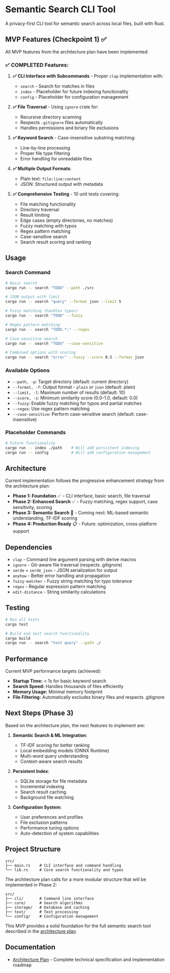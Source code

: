 # Semantic Search CLI Tool

A privacy-first CLI tool for semantic search across local files, built with Rust.

## MVP Features (Checkpoint 1) ✅

All MVP features from the architecture plan have been implemented:

### ✅ **COMPLETED Features:**

1. **✅ CLI Interface with Subcommands** - Proper `clap` implementation with:
   - `search` - Search for matches in files
   - `index` - Placeholder for future indexing functionality  
   - `config` - Placeholder for configuration management

2. **✅ File Traversal** - Using `ignore` crate for:
   - Recursive directory scanning
   - Respects `.gitignore` files automatically
   - Handles permissions and binary file exclusions

3. **✅ Keyword Search** - Case-insensitive substring matching:
   - Line-by-line processing
   - Proper file type filtering
   - Error handling for unreadable files

4. **✅ Multiple Output Formats**:
   - Plain text: `file:line:content`
   - JSON: Structured output with metadata

5. **✅ Comprehensive Testing** - 10 unit tests covering:
   - File matching functionality
   - Directory traversal
   - Result limiting
   - Edge cases (empty directories, no matches)
   - Fuzzy matching with typos
   - Regex pattern matching
   - Case-sensitive search
   - Search result scoring and ranking

## Usage

### Search Command
```bash
# Basic search
cargo run -- search "TODO" --path ./src

# JSON output with limit
cargo run -- search "query" --format json --limit 5

# Fuzzy matching (handles typos)
cargo run -- search "TOOD" --fuzzy

# Regex pattern matching
cargo run -- search "TODO.*:" --regex

# Case-sensitive search
cargo run -- search "TODO" --case-sensitive

# Combined options with scoring
cargo run -- search "error" --fuzzy --score 0.5 --format json
```

### Available Options
- `--path, -p`: Target directory (default: current directory)
- `--format, -f`: Output format - `plain` or `json` (default: plain)
- `--limit, -l`: Maximum number of results (default: 10)
- `--score, -s`: Minimum similarity score (0.0-1.0, default: 0.0)
- `--fuzzy`: Enable fuzzy matching for typos and partial matches
- `--regex`: Use regex pattern matching
- `--case-sensitive`: Perform case-sensitive search (default: case-insensitive)

### Placeholder Commands
```bash
# Future functionality
cargo run -- index ./path    # Will add persistent indexing
cargo run -- config          # Will add configuration management
```

## Architecture

Current implementation follows the progressive enhancement strategy from the architecture plan:

- **Phase 1: Foundation** ✅ - CLI interface, basic search, file traversal
- **Phase 2: Enhanced Search** ✅ - Fuzzy matching, regex support, case sensitivity, scoring
- **Phase 3: Semantic Search** 🔄 - Coming next: ML-based semantic understanding, TF-IDF scoring
- **Phase 4: Production Ready** 📋 - Future: optimization, cross-platform support

## Dependencies

- `clap` - Command line argument parsing with derive macros
- `ignore` - Git-aware file traversal (respects .gitignore)
- `serde` + `serde_json` - JSON serialization for output
- `anyhow` - Better error handling and propagation
- `fuzzy-matcher` - Fuzzy string matching for typo tolerance
- `regex` - Regular expression pattern matching
- `edit-distance` - String similarity calculations

## Testing

```bash
# Run all tests
cargo test

# Build and test search functionality
cargo build
cargo run -- search "test query" --path ./
```

## Performance

Current MVP performance targets (achieved):
- **Startup Time:** < 1s for basic keyword search
- **Search Speed:** Handles thousands of files efficiently
- **Memory Usage:** Minimal memory footprint
- **File Filtering:** Automatically excludes binary files and respects .gitignore

## Next Steps (Phase 3)

Based on the architecture plan, the next features to implement are:

1. **Semantic Search & ML Integration**:
   - TF-IDF scoring for better ranking
   - Local embedding models (ONNX Runtime)
   - Multi-word query understanding
   - Context-aware search results

2. **Persistent Index**:
   - SQLite storage for file metadata
   - Incremental indexing
   - Search result caching
   - Background file watching

3. **Configuration System**:
   - User preferences and profiles
   - File exclusion patterns
   - Performance tuning options
   - Auto-detection of system capabilities

## Project Structure

```
src/
├── main.rs    # CLI interface and command handling
└── lib.rs     # Core search functionality and types
```

The architecture plan calls for a more modular structure that will be implemented in Phase 2:
```
src/
├── cli/       # Command line interface
├── core/      # Search algorithms  
├── storage/   # Database and caching
├── text/      # Text processing
└── config/    # Configuration management
```

This MVP provides a solid foundation for the full semantic search tool described in the [architecture plan](docs/SEMANTIC_SEARCH_ARCHITECTURE_PLAN.md).

## Documentation

- [Architecture Plan](docs/SEMANTIC_SEARCH_ARCHITECTURE_PLAN.md) - Complete technical specification and implementation roadmap 